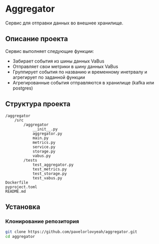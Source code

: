 # Aggregator
Сервис для отправки данных во внешнее хранилище.

## Описание проекта
Сервис выполняет следующие функции:
- Забирает события из шины данных VaBus
- Отправляет свои метрики в шину данных VaBus
- Группирует события по названию и временному инетрвалу и агрегирует по заданной функции
- Агрегированные события отправляются в хранилище (kafka или postgres)

## Структура проекта
```
/aggregator
    /src
        /aggregator
            __init__.py
            aggregator.py
            main.py
            metrics.py
            service.py
            storage.py
            vabus.py
        /tests
            test_aggregator.py
            test_metrics.py
            test_storage.py
            test_vabus.py
Dockerfile
pyproject.toml
README.md
```

## Установка

### Клонирование репозитория
```bash
git clone https://github.com/pavelorlovyeah/aggregator.git
cd aggregator
```
